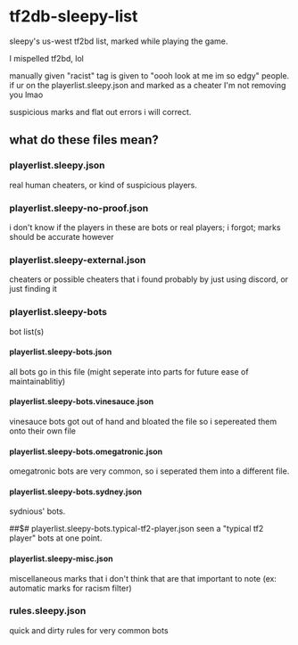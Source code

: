 # tf2db-sleepy-list
sleepy's us-west tf2bd list, marked while playing the game.  

I mispelled tf2bd, lol  

manually given "racist" tag is given to "oooh look at me im so edgy" people.  
if ur on the playerlist.sleepy.json and marked as a cheater I'm not removing you lmao  

suspicious marks and flat out errors i will correct.

## what do these files mean?

### playerlist.sleepy.json
real human cheaters, or kind of suspicious players.

### playerlist.sleepy-no-proof.json
i don't know if the players in these are bots or real players; i forgot; marks should be accurate however

### playerlist.sleepy-external.json
cheaters or possible cheaters that i found probably by just using discord, or just finding it

### playerlist.sleepy-bots
bot list(s)

#### playerlist.sleepy-bots.json
all bots go in this file (might seperate into parts for future ease of maintainablitiy)

#### playerlist.sleepy-bots.vinesauce.json
vinesauce bots got out of hand and bloated the file so i sepereated them onto their own file

#### playerlist.sleepy-bots.omegatronic.json
omegatronic bots are very common, so i seperated them into a different file.

#### playerlist.sleepy-bots.sydney.json
sydnious' bots.

##$# playerlist.sleepy-bots.typical-tf2-player.json
seen a "typical tf2 player" bots at one point.

#### playerlist.sleepy-misc.json
miscellaneous marks that i don't think that are that important to note (ex: automatic marks for racism filter)

### rules.sleepy.json
quick and dirty rules for very common bots
